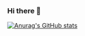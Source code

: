 ### Hi there 👋

[![Anurag's GitHub stats](https://github-readme-stats.vercel.app/api?username=p0w1nd&count_private=true&theme=shades-of-purple)](https://github.com/anuraghazra/github-readme-stats)

<!--
**p0w1nd/p0w1nd** is a ✨ _special_ ✨ repository because its `README.md` (this file) appears on your GitHub profile.

Here are some ideas to get you started:

- 🔭 I’m currently working on ...
- 🌱 I’m currently learning ...
- 👯 I’m looking to collaborate on ...
- 🤔 I’m looking for help with ...
- 💬 Ask me about ...
- 📫 How to reach me: ...
- 😄 Pronouns: ...
- ⚡ Fun fact: ...
-->

